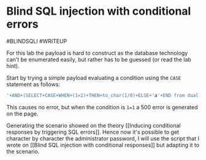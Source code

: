# Blind SQL injection with conditional errors
#BLINDSQLI #WRITEUP 

For this lab the payload is hard to construct as the database technology can't be enumerated easily, but rather has to be guessed (or read the lab hint).

Start by trying a simple payload evaluating a condition using the `CASE` statement as follows:

```SQL
'+AND+(SELECT+CASE+WHEN+(1=2)+THEN+to_char(1/0)+ELSE+'a'+END from dual)='a
```

This causes no error, but when the condition is `1=1` a 500 error is generated on the page.

Generating the scenario showed on the theory [[Inducing conditional responses by triggering SQL errors]]. Hence now it's possible to get character by character the administrator password, I will use the script that I wrote on [[Blind SQL injection with conditional responses]] but adapting it to the scenario.



